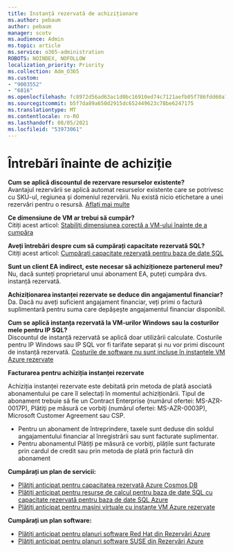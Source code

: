 ```yaml
---
title: Instanță rezervată de achiziționare
ms.author: pebaum
author: pebaum
manager: scotv
ms.audience: Admin
ms.topic: article
ms.service: o365-administration
ROBOTS: NOINDEX, NOFOLLOW
localization_priority: Priority
ms.collection: Adm_O365
ms.custom:
- "9003552"
- "6816"
ms.openlocfilehash: fc8972d56ad63ac1d0bc16910ed74c7121aefb05f786fdd60a77ba89867d1741
ms.sourcegitcommit: b5f7da89a650d2915dc652449623c78be6247175
ms.translationtype: MT
ms.contentlocale: ro-RO
ms.lasthandoff: 08/05/2021
ms.locfileid: "53973061"
---
```

# <a name="questions-before-purchase"></a>Întrebări înainte de achiziție

**Cum se aplică discountul de rezervare resurselor existente?**  
Avantajul rezervării se aplică automat resurselor existente care se potrivesc cu SKU-ul, regiunea și domeniul rezervării. Nu există nicio etichetare a unei rezervări pentru o resursă. [Aflați mai multe](https://docs.microsoft.com/azure/cost-management-billing/reservations/save-compute-costs-reservations?WT.mc_id=Portal-Microsoft_Azure_Support#how-reservation-discount-is-applied) 

**Ce dimensiune de VM ar trebui să cumpăr?**  
Citiți acest articol: [Stabiliți dimensiunea corectă a VM-ului înainte de a cumpăra](https://docs.microsoft.com/azure/virtual-machines/windows/prepay-reserved-vm-instances?toc=/azure/billing/TOC.json&WT.mc_id=Portal-Microsoft_Azure_Support#determine-the-right-vm-size-before-you-buy)

**Aveți întrebări despre cum să cumpărați capacitate rezervată SQL?**  
Citiți acest articol: [Cumpărați capacitate rezervată pentru baza de date SQL](https://docs.microsoft.com/azure/sql-database/sql-database-reserved-capacity?toc=/azure/billing/TOC.json&WT.mc_id=Portal-Microsoft_Azure_Support#buy-sql-database-reserved-capacity)

**Sunt un client EA indirect, este necesar să achiziționeze partenerul meu?**  
Nu, dacă sunteți proprietarul unui abonament EA, puteți cumpăra dvs. instanță rezervată.

**Achiziționarea instanței rezervate se deduce din angajamentul financiar?**  
Da. Dacă nu aveți suficient angajament financiar, veți primi o factură suplimentară pentru suma care depășește angajamentul financiar disponibil.

**Cum se aplică instanța rezervată la VM-urilor Windows sau la costurilor mele pentru IP SQL?**  
Discountul de instanță rezervată se aplică doar utilizării calculate. Costurile pentru IP Windows sau IP SQL vor fi tarifate separat și nu vor primi discount de instanță rezervată. [Costurile de software nu sunt incluse în instanțele VM Azure rezervate](https://docs.microsoft.com/azure/billing/billing-reserved-instance-windows-software-costs?WT.mc_id=Portal-Microsoft_Azure_Support)  
      
**Facturarea pentru achiziția instanței rezervate**  
      
Achiziția instanței rezervate este debitată prin metoda de plată asociată abonamentului pe care îl selectați în momentul achiziționării. Tipul de abonament trebuie să fie un Contract Enterprise (numărul ofertei: MS-AZR-0017P), Plătiţi pe măsură ce vorbiţi (numărul ofertei: MS-AZR-0003P), Microsoft Customer Agreement sau CSP.

-   Pentru un abonament de întreprindere, taxele sunt deduse din soldul angajamentului financiar al înregistrării sau sunt facturate suplimentar.
-   Pentru abonamentul Plătiți pe măsură ce vorbiți, plățile sunt facturate prin cardul de credit sau prin metoda de plată prin factură din abonament

**Cumpărați un plan de servicii:**

-   [Plătiți anticipat pentru capacitatea rezervată Azure Cosmos DB](https://docs.microsoft.com/azure/cosmos-db/cosmos-db-reserved-capacity?WT.mc_id=Portal-Microsoft_Azure_Support)
-   [Plătiți anticipat pentru resurse de calcul pentru baza de date SQL cu capacitate rezervată pentru baza de date SQL Azure](https://docs.microsoft.com/azure/sql-database/sql-database-reserved-capacity?WT.mc_id=Portal-Microsoft_Azure_Support)
-   [Plătiți anticipat pentru mașini virtuale cu instanțe VM Azure rezervate](https://docs.microsoft.com/azure/virtual-machines/windows/prepay-reserved-vm-instances?WT.mc_id=Portal-Microsoft_Azure_Support)

**Cumpărați un plan software:**

-   [Plătiți anticipat pentru planuri software Red Hat din Rezervări Azure](https://docs.microsoft.com/azure/virtual-machines/linux/prepay-rhel-software-charges?WT.mc_id=Portal-Microsoft_Azure_Support)
-   [Plătiți anticipat pentru planuri software SUSE din Rezervări Azure](https://docs.microsoft.com/azure/virtual-machines/linux/prepay-suse-software-charges?WT.mc_id=Portal-Microsoft_Azure_Support)